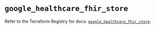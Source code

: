 # `google_healthcare_fhir_store`

Refer to the Terraform Registry for docs: [`google_healthcare_fhir_store`](https://registry.terraform.io/providers/hashicorp/google-beta/6.21.0/docs/resources/google_healthcare_fhir_store).
